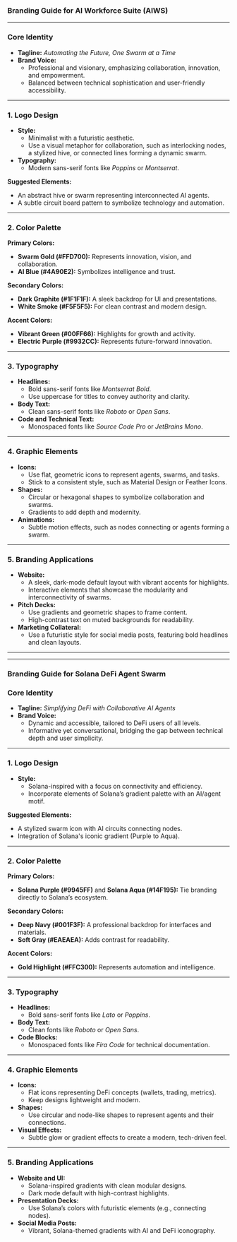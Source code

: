 ### **Branding Guide for AI Workforce Suite (AIWS)**

---

### **Core Identity**

- **Tagline:** *Automating the Future, One Swarm at a Time*
- **Brand Voice:**
    - Professional and visionary, emphasizing collaboration, innovation, and empowerment.
    - Balanced between technical sophistication and user-friendly accessibility.

---

### **1. Logo Design**

- **Style:**
    - Minimalist with a futuristic aesthetic.
    - Use a visual metaphor for collaboration, such as interlocking nodes, a stylized hive, or connected lines forming a dynamic swarm.
- **Typography:**
    - Modern sans-serif fonts like *Poppins* or *Montserrat*.

**Suggested Elements:**

- An abstract hive or swarm representing interconnected AI agents.
- A subtle circuit board pattern to symbolize technology and automation.

---

### **2. Color Palette**

**Primary Colors:**

- **Swarm Gold (#FFD700):** Represents innovation, vision, and collaboration.
- **AI Blue (#4A90E2):** Symbolizes intelligence and trust.

**Secondary Colors:**

- **Dark Graphite (#1F1F1F):** A sleek backdrop for UI and presentations.
- **White Smoke (#F5F5F5):** For clean contrast and modern design.

**Accent Colors:**

- **Vibrant Green (#00FF66):** Highlights for growth and activity.
- **Electric Purple (#9932CC):** Represents future-forward innovation.

---

### **3. Typography**

- **Headlines:**
    - Bold sans-serif fonts like *Montserrat Bold*.
    - Use uppercase for titles to convey authority and clarity.
- **Body Text:**
    - Clean sans-serif fonts like *Roboto* or *Open Sans*.
- **Code and Technical Text:**
    - Monospaced fonts like *Source Code Pro* or *JetBrains Mono*.

---

### **4. Graphic Elements**

- **Icons:**
    - Use flat, geometric icons to represent agents, swarms, and tasks.
    - Stick to a consistent style, such as Material Design or Feather Icons.
- **Shapes:**
    - Circular or hexagonal shapes to symbolize collaboration and swarms.
    - Gradients to add depth and modernity.
- **Animations:**
    - Subtle motion effects, such as nodes connecting or agents forming a swarm.

---

### **5. Branding Applications**

- **Website:**
    - A sleek, dark-mode default layout with vibrant accents for highlights.
    - Interactive elements that showcase the modularity and interconnectivity of swarms.
- **Pitch Decks:**
    - Use gradients and geometric shapes to frame content.
    - High-contrast text on muted backgrounds for readability.
- **Marketing Collateral:**
    - Use a futuristic style for social media posts, featuring bold headlines and clean layouts.

---

---

### **Branding Guide for Solana DeFi Agent Swarm**

### **Core Identity**

- **Tagline:** *Simplifying DeFi with Collaborative AI Agents*
- **Brand Voice:**
    - Dynamic and accessible, tailored to DeFi users of all levels.
    - Informative yet conversational, bridging the gap between technical depth and user simplicity.

---

### **1. Logo Design**

- **Style:**
    - Solana-inspired with a focus on connectivity and efficiency.
    - Incorporate elements of Solana’s gradient palette with an AI/agent motif.

**Suggested Elements:**

- A stylized swarm icon with AI circuits connecting nodes.
- Integration of Solana's iconic gradient (Purple to Aqua).

---

### **2. Color Palette**

**Primary Colors:**

- **Solana Purple (#9945FF)** and **Solana Aqua (#14F195):** Tie branding directly to Solana’s ecosystem.

**Secondary Colors:**

- **Deep Navy (#001F3F):** A professional backdrop for interfaces and materials.
- **Soft Gray (#EAEAEA):** Adds contrast for readability.

**Accent Colors:**

- **Gold Highlight (#FFC300):** Represents automation and intelligence.

---

### **3. Typography**

- **Headlines:**
    - Bold sans-serif fonts like *Lato* or *Poppins*.
- **Body Text:**
    - Clean fonts like *Roboto* or *Open Sans*.
- **Code Blocks:**
    - Monospaced fonts like *Fira Code* for technical documentation.

---

### **4. Graphic Elements**

- **Icons:**
    - Flat icons representing DeFi concepts (wallets, trading, metrics).
    - Keep designs lightweight and modern.
- **Shapes:**
    - Use circular and node-like shapes to represent agents and their connections.
- **Visual Effects:**
    - Subtle glow or gradient effects to create a modern, tech-driven feel.

---

### **5. Branding Applications**

- **Website and UI:**
    - Solana-inspired gradients with clean modular designs.
    - Dark mode default with high-contrast highlights.
- **Presentation Decks:**
    - Use Solana’s colors with futuristic elements (e.g., connecting nodes).
- **Social Media Posts:**
    - Vibrant, Solana-themed gradients with AI and DeFi iconography.